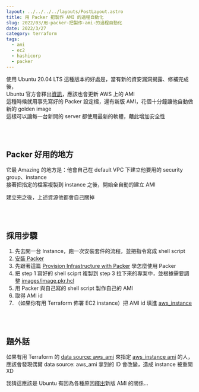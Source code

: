 ```yaml
---
layout: ../../../../layouts/PostLayout.astro
title: 用 Packer 把製作 AMI 的過程自動化
slug: 2022/03/用-packer-把製作-ami-的過程自動化
date: 2022/3/27
category: terraform
tags: 
  - ami
  - ec2
  - hashicorp
  - packer
---
```


  
使用 Ubuntu 20.04 LTS 這種版本的好處是，當有新的資安漏洞揭露、修補完成後，<br>
Ubuntu 官方會釋出[資訊](https://ubuntu.com/security/notices)，應該也會更新 AWS 上的 AMI<br>
這種時候就用事先寫好的 Packer 設定檔，還有新版 AMI，花個十分鐘讓他自動做新的 golden image<br>
這樣可以讓每一台新開的 server 都使用最新的軟體，藉此增加安全性







<br><br>



  
## Packer 好用的地方



  
它最 Amazing 的地方是：他會自己在 default VPC 下建立他要用的 security group、instance<br>
接著把指定的檔案複製到 instance 之後，開始全自動的建立 AMI



  
建立完之後，上述資源他都會自己關掉



<br><br>



  
## 採用步驟



  
1. 先去開一台 Instance，跑一次安裝套件的流程，並把指令寫成 shell script  
2. [安裝 Packer](https://www.packer.io/downloads)  
3. 先跟著這篇 [Provision Infrastructure with Packer](https://learn.hashicorp.com/tutorials/terraform/packer) 學怎麼使用 Packer  
4. 把 step 1 寫好的 shell sciprt 複製到 step 3 拉下來的專案中，並根據需要調整 [images/image.pkr.hcl](https://github.com/hashicorp/learn-terraform-provisioning/blob/packer/images/image.pkr.hcl)  
5. 用 Packer 與自己寫的 shell script 製作自己的 AMI  
6. 取得 AMI id  
7. （如果你有用 Terraform 佈署 EC2 instance）把 AMI id 填進 [aws_instance](https://registry.terraform.io/providers/hashicorp/aws/latest/docs/resources/instance#ami)



<br><br>



  
## 題外話



  
如果有用 Terraform 的 [data source: aws_ami](https://registry.terraform.io/providers/hashicorp/aws/latest/docs/data-sources/ami) 來指定 [aws_instance ami](https://registry.terraform.io/providers/hashicorp/aws/latest/docs/resources/instance#ami) 的人，<br>
應該會發現偶爾 data source: aws_ami 拿到的 ID 會改變，造成 instance 被重開 XD



  
我猜這應該是 Ubuntu 有因為各種原因[釋出](https://ubuntu.com/security/notices)新版 AMI 的關係…
